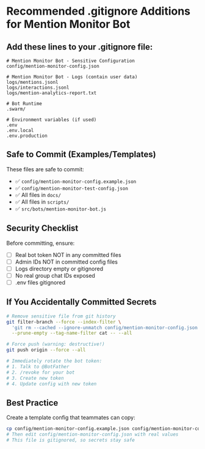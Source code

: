 # Recommended .gitignore Additions for Mention Monitor Bot

## Add these lines to your .gitignore file:

```gitignore
# Mention Monitor Bot - Sensitive Configuration
config/mention-monitor-config.json

# Mention Monitor Bot - Logs (contain user data)
logs/mentions.jsonl
logs/interactions.jsonl
logs/mention-analytics-report.txt

# Bot Runtime
.swarm/

# Environment variables (if used)
.env
.env.local
.env.production
```

## Safe to Commit (Examples/Templates)
These files are safe to commit:
- ✅ `config/mention-monitor-config.example.json`
- ✅ `config/mention-monitor-test-config.json`
- ✅ All files in `docs/`
- ✅ All files in `scripts/`
- ✅ `src/bots/mention-monitor-bot.js`

## Security Checklist

Before committing, ensure:
- [ ] Real bot token NOT in any committed files
- [ ] Admin IDs NOT in committed config files
- [ ] Logs directory empty or gitignored
- [ ] No real group chat IDs exposed
- [ ] .env files gitignored

## If You Accidentally Committed Secrets

```bash
# Remove sensitive file from git history
git filter-branch --force --index-filter \
  'git rm --cached --ignore-unmatch config/mention-monitor-config.json' \
  --prune-empty --tag-name-filter cat -- --all

# Force push (warning: destructive!)
git push origin --force --all

# Immediately rotate the bot token:
# 1. Talk to @BotFather
# 2. /revoke for your bot
# 3. Create new token
# 4. Update config with new token
```

## Best Practice

Create a template config that teammates can copy:
```bash
cp config/mention-monitor-config.example.json config/mention-monitor-config.json
# Then edit config/mention-monitor-config.json with real values
# This file is gitignored, so secrets stay safe
```
